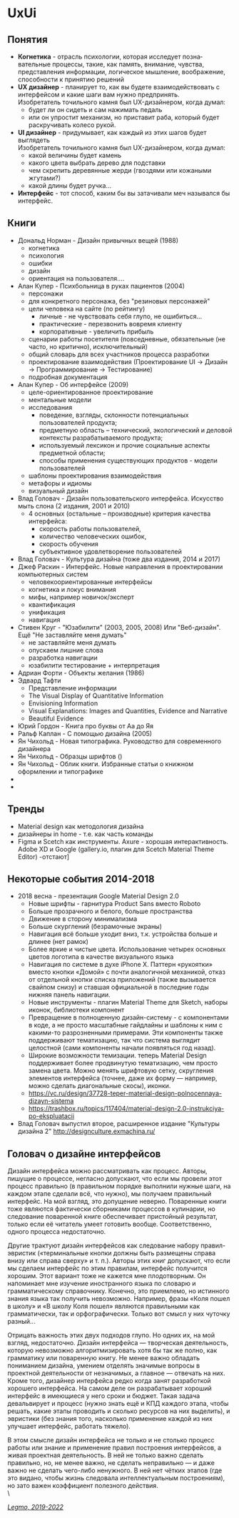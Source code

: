# UxUi

## Понятия

* **Когнетика** - отрасль пси­хо­ло­гии, которая ис­сле­дует по­зна­вательные про­цес­сы, такие, как память, внимание, чувства, представления информации, логическое мышление, воображение, способности к принятию решений
* **UX дизайнер** - планирует то, как вы будете взаимодействовать с интерфейсом и какие шаги вам нужно предпринять.\
  Изобретатель точильного камня был UX-дизайнером, когда думал:
  * будет ли он сидеть и сам нажимать педаль
  * или он упростит механизм, но приставит раба, который будет раскручивать колесо рукой.
* **UI дизайнер** - придумывает, как каждый из этих шагов будет выглядеть\
  Изобретатель точильного камня был UX-дизайнером, когда думал:
  * какой величины будет камень
  * какого цвета выбрать дерево для подставки
  * чем скрепить деревянные жерди (гвоздями или кожаными жгутами?)
  * какой длины будет ручка...
* **Интерфейс** - тот способ, каким бы вы затачивали меч назывался бы интерфейс.

## Книги

* Дональд Норман - Дизайн привычных вещей (1988)
  * когнетика
  * психология
  * ошибки
  * дизайн
  * ориентация на пользователя....
* Алан Купер - Психбольница в руках пациентов (2004)
  * персонажи
  * для конкретного персонажа, без "резиновых персонажей"
  * цели человека на сайте (по рейтингу)
    * личные - не чувствовать себя глупо, не ошибиться...
    * практические - перезвонить вовремя клиенту
    * корпоративные - увеличить прибыль
  * сценарии работы посетителя (повседневные, обязательные (не часто, но критично), исключительный)
  * общий словарь для всех участников процесса разработки
  * проектирование взаимодействия (Проектирование UI → Дизайн → Программирование → Тестирование)
  * подробная документация
* Алан Купер - Об интерфейсе (2009)
  * целе-ориентированное проектирование
  * ментальные модели
  * исследования
    * поведение, взгляды, склонности потенциальных пользователей продукта;
    * предметную область – технический, экологический и деловой контексты разрабатываемого продукта;
    * используемый лексикон и прочие социальные аспекты предметной области;
    * способы применения существующих продуктов - модели пользователей
  * шаблоны проектирования взаимодействия
  * метафоры и идиомы
  * визуальный дизайн
* Влад Головач - Дизайн пользовательского интерфейса. Искусство мыть слона (2 издания, 2001 и 2010)
  * 4 основных (остальные – производные) критерия качества интерфейса:
    * скорость работы пользователей,
    * количество человеческих ошибок,
    * скорость обучения
    * субъективное удовлетворение пользователей
* Влад Головач - Культура дизайна (тоже два издания, 2014 и 2017)
* Джеф Раскин - Интерфейс. Новые направления в проектировании компьютерных систем
  * человекоориентированные интерфейсы
  * когнетика и локус внимания
  * мифы, например новичок/эксперт
  * квантификация
  * унификация
  * навигация
* Стивен Круг - "Юзабилити" (2003, 2005, 2008) Или "Веб-дизайн". Ещё "Не заставляйте меня думать"
  * не заставляйте меня думать
  * опускаем лишние слова
  * разработка навигации
  * юзабилити тестирование + интерпретация
* Адриан Форти - Объекты желания (1986)
* Эдвард Тафти
  * Представление информации
  * The Visual Display of Quantitative Information
  * Envisioning Information
  * Visual Explanations: Images and Quantities, Evidence and Narrative
  * Beautiful Evidence
* Юрий Гордон - Книга про буквы от Аа до Яя
* Ральф Каплан - С помощью дизайна (2005)
* Ян Чихольд - Новая типографика. Руководство для современного дизайнера
* Ян Чихольд - Образцы шрифтов ()
* Ян Чихольд - Облик книги. Избранные статьи о книжном оформлении и типографике
*
*

## Тренды

* Material design как методология дизайна
* дизайнеры in home - т.е. как часть команды
* Figma и Scetch как инструменты. Axure - хорошая интерактивность. Adobe XD и Google (gallery.io, плагин для Scetch Material Theme Editor) -отстают]

## Некоторые события 2014-2018

* 2018 весна - презентация Google Material Design 2.0
  * Новые шрифты - гарнитура Product Sans вместо Roboto
  * Больше прозрачного и белого, больше пространства
  * Движение в сторону минимализма
  * Больше скурглений (безрамочные экраны)
  * Навигация всё больше уходит вниз, т.к. устройства больше и длинее (нет рамок)
  * Более яркие и чистые цвета. Использование четырех основных цветов логотипа в качестве визуального языка
  * Навигация по системе в духе iPhone X. Паттерн «рукоятки» вместо кнопки «Домой» с почти аналогичной механикой, отказ от отдельной кнопки списка приложений (также вызывается свайпом снизу) и ставшая официальной в последние годы нижняя панель навигации.
  * Новые инструменты - плагин Material Theme для Sketch, наборы иконок, библиотеки компонент
  * Превращение в полноценную дизайн-систему - с компонентами в коде, а не просто масштабные гайдлайны и шаблоны к ним с какими-то разрозненными примерами. Эти компоненты также поддерживают тематизацию, так что система выглядит целостной (сами компоненты начали появляться год назад).
  * Широкие возможности темизации. теперь Material Design поддерживает более продвинутую тематизацию, чем просто замена цвета. Можно менять шрифтовую сетку, скругления элементов интерфейса (точнее, даже их форму — например, можно сделать диагональные скосы), иконки.
  * https://vc.ru/design/37728-teper-material-design-polnocennaya-dizayn-sistema
  * https://trashbox.ru/topics/117404/material-design-2.0-instrukciya-po-ekspluatacii
* Влад Головач выпустил второе, расширенное издание "Культуры дизайна 2" http://designculture.exmachina.ru/

## Головач о дизайне интерфейсов

Дизайн интерфейса можно рассматривать как процесс. Авторы, пишущие о процессе, негласно допускают, что если мы провели этот процесс правильно (в правильном порядке выполнили нужные шаги, на каждом этапе сделали всё, что нужно), мы получаем правильный интерфейс. На мой взгляд, это допущение неверно. Поваренные книги тоже являются фактически сборниками процессов в кулинарии, но следование поваренной книге обеспечивает пристойный результат, только если её читатель умеет готовить вообще. Соответственно, одного процесса недостаточно.

Другие трактуют дизайн интерфейсов как следование набору правил-эвристик («терминальные кнопки должны быть размещены справа внизу или справа сверху» и т. п.). Авторы этих книг допускают, что если мы сделаем интерфейс по этим правилам, интерфейс получится хорошим. Этот вариант тоже не кажется мне плодотворным. Он напоминает мне изучение иностранного языка по словарю и грамматическому справочнику. Конечно, это приемлемо, но истинного знания языка так получить невозможно. Например, фразы «Коля пошел в школу» и «В школу Коля пошел» являются правильными как грамматически, так и орфографически. Только вот смысл у них чуточку разный...

Отрицать важность этих двух подходов глупо. Но одних их, на мой взгляд, недостаточно. Дизайн интерфейса — творческая деятельность, которую невозможно алгоритмизировать хотя бы так же полно, как грамматику или поваренную книгу. Не менее важно обладать пониманием дизайна, умением отделять значимые вопросы в проектной деятельности от незначимых, а главное — отвечать на них. Кроме того, дизайнер интерфейса редко когда занят разработкой хорошего интерфейса. На самом деле он разрабатывает хороший интерфейс в имеющиеся у него сроки и бюджет. Такая задача девальвирует и процесс (нужно знать ещё и КПД каждого этапа, чтобы решать, какие этапы проводить и сколько ресурсов на них выделить), и эвристики (без знания того, насколько применение каждой из них улучшает интерфейс, работать тяжело).

В этом смысле дизайн интерфейса не только и не столько процесс работы или знание и применение правил построения интерфейсов, а живая проектная деятельность. В ней не только важно сделать правильно, но, не менее важно, не сделать неправильно — и даже важно не сделать чего-либо ненужного. В ней нет чётких этапов (где это видано, чтобы жизнь следовала интеллектуальным построениям), но зато важен коэффициент полезного действия.\
\


[_Legmo, 2019-2022_](https://github.com/Legmo/notes/)
